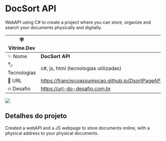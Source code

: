 # DocSort API

WebAPI using C# to create a project where you can store, organize and search your documents physically and digitally.

| :placard: Vitrine.Dev |     |
| -------------  | --- |
| :sparkles: Nome        | **DocSort API**
| :label: Tecnologias | c#, js, html (tecnologias utilizadas)
| :rocket: URL         | https://franciscoassumpcao.github.io/DsortPageAPI/
| :fire: Desafio     | https://url-do-desafio.com.br

<!-- Inserir imagem com a #vitrinedev ao final do link -->
![]([https://dsortstorage.blob.core.windows.net/files/projectImageCover.png#vitrinedev)

## Detalhes do projeto

Created a webAPI and a JS webpage to store documents online, with a physical address to your physical documents.
